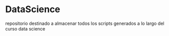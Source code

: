 ﻿# DataScience
repositorio destinado a almacenar todos los scripts generados a lo largo del curso data science
